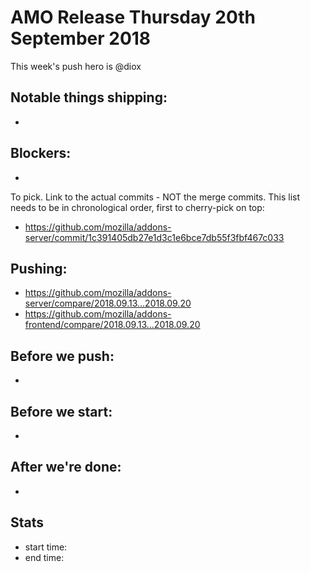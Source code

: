 # AMO Release Thursday 20th September 2018

This week's push hero is @diox

## Notable things shipping:

*

## Blockers:

*

To pick. Link to the actual commits - NOT the merge commits. This list needs
to be in chronological order, first to cherry-pick on top:

* https://github.com/mozilla/addons-server/commit/1c391405db27e1d3c1e6bce7db55f3fbf467c033

## Pushing:

* https://github.com/mozilla/addons-server/compare/2018.09.13...2018.09.20
* https://github.com/mozilla/addons-frontend/compare/2018.09.13...2018.09.20


## Before we push:

*

## Before we start:

*

## After we're done:

*

## Stats

* start time:
* end time:
